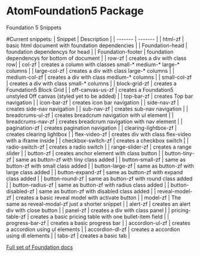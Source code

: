 # AtomFoundation5 Package

Foundation 5 Snippets

#Current snippets:
| Snippet | Description |
| ------- | ------- |
| html-zf | basic html document with foundation dependencies |
| Foundation-head | foundation dependencys for head |
| Foundation-footer | foundation dependencys for bottom of document |
| row-zf | creates a div with class row|
| col-zf | creates a column with classes small-* medium-* large-* columns |
| large-col-zf | creates a div with class large-* columns |
| medium-col-zf | creates a div with class medium-* columns |
| small-col-zf | creates a div with class small-* columns |
| block-grid-zf | creates a Foundation5 Block Grid |
| off-canvas-us-zf | creates a Foundation5 unstyled Off canvas (styled yet to be added) |
| top-bar-zf | creates Top bar navigation |
| icon-bar-zf | creates icon bar navigation |
| side-nav-zf | creates side-nav navigation |
| sub-nav-zf | creates sub-nav navigation |
| breadcrums-ul-zf | creates breadcrum navigation with ul element |
| breadcrums-nav-zf | creates breadcrum navigation with nav element |
| pagination-zf | creates pagination navigation |
| clearing-lightbox-zf | creates clearing lightbox |
| flex-video-zf | creates div with class flex-video with a iframe inside |
| checkbox-switch-zf | creates a checkbox switch |
| radio-switch-zf | creates a radio switch |
| range-slider-zf | creates a range slider |
| button-zf | creates anchor element with class button |
| button-tiny-zf | same as button-zf with tiny class added |
| button-small-zf | same as button-zf with small class added |
| button-large-zf | same as button-zf with large class added |
| button-expand-zf | same as button-zf with expand class added |
| button-round-zf | same as button-zf with round class added |
| button-radius-zf | same as button-zf with radius class added |
| button-disabled-zf | same as button-zf with disabled class added |
| reveal-model-zf | creates a basic reveal model with activate button |
| model-zf | The same as reveal-modal-zf just a shorter snippet |
| alert-zf | creates an alert div with close button |
| panel-zf | creates a div with class panel |
| pricing-table-zf | creates a basic pricing table with one bullet-item field |
| progress-bar-zf | creates a basic progress bar |
| accordion-ul-zf | creates a accordion using ul elements |
| accordion-dl-zf | creates a accordion using dl elements |
| tabs-zf | creates a basic tab |

[Full set of Foundation docs](http://foundation.zurb.com/docs/)
